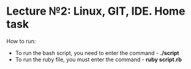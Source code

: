 # Lecture №2: Linux, GIT, IDE. Home task

How to run:

* To run the bash script, you need to enter the command -  **./script**
* To run the ruby file, you must enter the command - **ruby script.rb**
